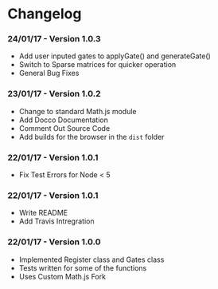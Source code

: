 # Changelog

### 24/01/17 - Version 1.0.3
 - Add user inputed gates to applyGate() and generateGate()
 - Switch to Sparse matrices for quicker operation
 - General Bug Fixes

### 23/01/17 - Version 1.0.2
 - Change to standard Math.js module
 - Add Docco Documentation
 - Comment Out Source Code
 - Add builds for the browser in the `dist` folder

### 22/01/17 - Version 1.0.1
 - Fix Test Errors for Node < 5

### 22/01/17 - Version 1.0.1
 - Write README
 - Add Travis Intregration

### 22/01/17 - Version 1.0.0
 - Implemented Register class and Gates class
 - Tests written for some of the functions
 - Uses Custom Math.js Fork
